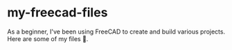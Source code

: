 # my-freecad-files

As a beginner, I've been using FreeCAD to create and build various projects. Here are some of my files 🥰.
